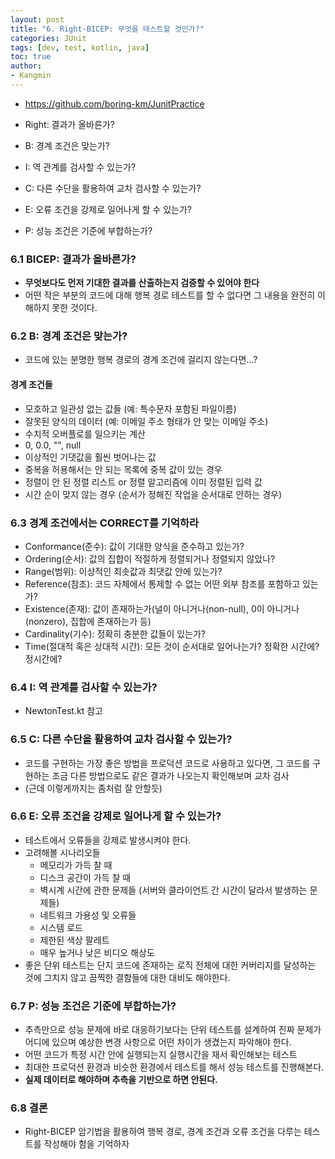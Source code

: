 ```yaml
---
layout: post
title: "6. Right-BICEP: 무엇을 테스트할 것인가?"
categories: JUnit
tags: [dev, test, kotlin, java]
toc: true
author:
- Kangmin
---
```


- https://github.com/boring-km/JunitPractice

- Right: 결과가 올바른가?
- B: 경계 조건은 맞는가?
- I: 역 관계를 검사할 수 있는가?
- C: 다른 수단을 활용하여 교차 검사할 수 있는가?
- E: 오류 조건을 강제로 일어나게 할 수 있는가?
- P: 성능 조건은 기준에 부합하는가?

### 6.1 BICEP: 결과가 올바른가?
- **무엇보다도 먼저 기대한 결과를 산출하는지 검증할 수 있어야 한다**
- 어떤 작은 부분의 코드에 대해 행복 경로 테스트를 할 수 없다면 그 내용을 완전히 이해하지 못한 것이다.

### 6.2 B: 경계 조건은 맞는가?
- 코드에 있는 분명한 행복 경로의 경계 조건에 걸리지 않는다면...?

#### 경계 조건들
- 모호하고 일관성 없는 값들 (예: 특수문자 포함된 파일이름)
- 잘못된 양식의 데이터 (예: 이메일 주소 형태가 안 맞는 이메일 주소)
- 수치적 오버플로를 일으키는 계산
- 0, 0.0, "", null
- 이상적인 기댓값을 훨씬 벗어나는 값
- 중복을 허용해서는 안 되는 목록에 중복 값이 있는 경우
- 정렬이 안 된 정렬 리스트 or 정렬 알고리즘에 이미 정렬된 입력 값
- 시간 순이 맞지 않는 경우 (순서가 정해진 작업을 순서대로 안하는 경우)

### 6.3 경계 조건에서는 CORRECT를 기억하라
- Conformance(준수): 값이 기대한 양식을 준수하고 있는가?
- Ordering(순서): 값의 집합이 적절하게 정렬되거나 정렬되지 않았나?
- Range(범위): 이상적인 최솟값과 최댓값 안에 있는가?
- Reference(참조): 코드 자체에서 통제할 수 없는 어떤 외부 참조를 포함하고 있는가?
- Existence(존재): 값이 존재하는가(널이 아니거나(non-null), 0이 아니거나(nonzero), 집합에 존재하는가 등)
- Cardinality(기수): 정확히 충분한 값들이 있는가?
- Time(절대적 혹은 상대적 시간): 모든 것이 순서대로 일어나는가? 정확한 시간에? 정시간에?

### 6.4 I: 역 관계를 검사할 수 있는가?
- NewtonTest.kt 참고

### 6.5 C: 다른 수단을 활용하여 교차 검사할 수 있는가?
- 코드를 구현하는 가장 좋은 방법을 프로덕션 코드로 사용하고 있다면, 그 코드를 구현하는 조금 다른 방법으로도 같은 결과가 나오는지 확인해보며 교차 검사
- (근데 이렇게까지는 좀처럼 잘 안할듯)

### 6.6 E: 오류 조건을 강제로 일어나게 할 수 있는가?
- 테스트에서 오류들을 강제로 발생시켜야 한다.
- 고려해볼 시나리오들
    - 메모리가 가득 찰 때
    - 디스크 공간이 가득 찰 때
    - 벽시계 시간에 관한 문제들 (서버와 클라이언트 간 시간이 달라서 발생하는 문제들)
    - 네트워크 가용성 및 오류들
    - 시스템 로드
    - 제한된 색상 팔레트
    - 매우 높거나 낮은 비디오 해상도
- 좋은 단위 테스트는 단지 코드에 존재하는 로직 전체에 대한 커버리지를 달성하는 것에 그치지 않고 끔찍한 결함들에 대한 대비도 해야한다.

### 6.7 P: 성능 조건은 기준에 부합하는가?
- 추측만으로 성능 문제에 바로 대응하기보다는 단위 테스트를 설계하여 진짜 문제가 어디에 있으며 예상한 변경 사항으로 어떤 차이가 생겼는지 파악해야 한다.
- 어떤 코드가 특정 시간 안에 실행되는지 실행시간을 재서 확인해보는 테스트
- 최대한 프로덕션 환경과 비슷한 환경에서 테스트를 해서 성능 테스트를 진행해본다.
- **실제 데이터로 해야하며 추측을 기반으로 하면 안된다.**

### 6.8 결론
- Right-BICEP 암기법을 활용하여 행복 경로, 경계 조건과 오류 조건을 다루는 테스트를 작성해야 함을 기억하자
